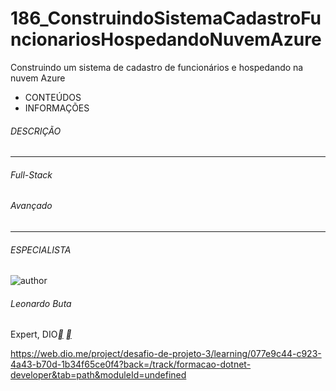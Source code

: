 # 186_ConstruindoSistemaCadastroFuncionariosHospedandoNuvemAzure
Construindo um sistema de cadastro de funcionários e hospedando na nuvem Azure



- CONTEÚDOS
- INFORMAÇÕES

###### DESCRIÇÃO



------

###### Full-Stack

###### Avançado

------

###### ESPECIALISTA

![author](https://hermes.digitalinnovation.one/users/author/photos/76aa223a-b9dc-448e-9dec-1619214c68f2.jpg)

###### Leonardo Buta

Expert, DIO[**](https://www.linkedin.com/in/leonardo-buta/) [**](https://github.com/leonardo-buta/)



https://web.dio.me/project/desafio-de-projeto-3/learning/077e9c44-c923-4a43-b70d-1b34f65ce0f4?back=/track/formacao-dotnet-developer&tab=path&moduleId=undefined


